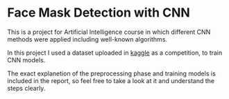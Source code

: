 # Face Mask Detection with CNN
This is a project for Artificial Intelligence course in which different CNN methods were applied including well-known algorithms.

In this project I used a dataset uploaded in [kaggle](https://www.kaggle.com/datasets/andrewmvd/face-mask-detection) as a competition, to train CNN models.

The exact explanetion of the preprocessing phase and training models is included in the report, so feel free to take a look at it and understand the steps clearly.
